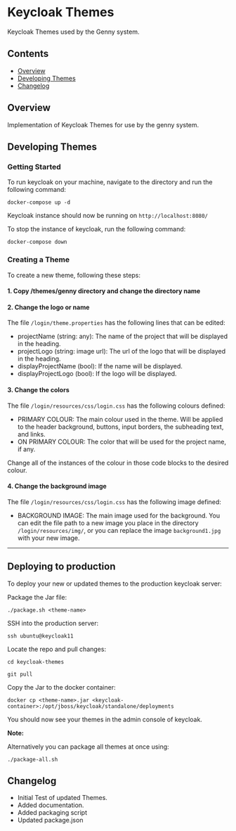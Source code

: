# Keycloak Themes

Keycloak Themes used by the Genny system.

## Contents

- [Overview](#Overview)
- [Developing Themes](#Developing-Themes)
- [Changelog](#Changelog)

## Overview

Implementation of Keycloak Themes for use by the genny system.

## Developing Themes

### Getting Started

To run keycloak on your machine, navigate to the directory and run the following command:

`docker-compose up -d`

Keycloak instance should now be running on `http://localhost:8080/`

To stop the instance of keycloak, run the following command:

`docker-compose down`

### Creating a Theme

To create a new theme, following these steps:

#### 1. Copy /themes/genny directory and change the directory name

#### 2. Change the logo or name

The file `/login/theme.properties` has the following lines that can be edited:

- projectName (string: any): The name of the project that will be displayed in the heading.
- projectLogo (string: image url): The url of the logo that will be displayed in the heading.
- displayProjectName (bool): If the name will be displayed.
- displayProjectLogo (bool): If the logo will be displayed.

#### 3. Change the colors

The file `/login/resources/css/login.css` has the following colours defined:

- PRIMARY COLOUR: The main colour used in the theme. Will be applied to the header background, buttons, input borders, the subheading text, and links.
- ON PRIMARY COLOUR: The color that will be used for the project name, if any.

Change all of the instances of the colour in those code blocks to the desired colour.

#### 4. Change the background image

The file `/login/resources/css/login.css` has the following image defined:

- BACKGROUND IMAGE: The main image used for the background. You can edit the file path to a new image you place in the directory `/login/resources/img/`, or you can replace the image `background1.jpg` with your new image.

---

## Deploying to production

To deploy your new or updated themes to the production keycloak server:

Package the Jar file:

`./package.sh <theme-name>`

SSH into the production server:

`ssh ubuntu@keycloak11`

Locate the repo and pull changes:

`cd keycloak-themes`

`git pull`

Copy the Jar to the docker container:

`docker cp <theme-name>.jar <keycloak-container>:/opt/jboss/keycloak/standalone/deployments`

You should now see your themes in the admin console of keycloak.

**Note:**

Alternatively you can package all themes at once using:

`./package-all.sh`

## Changelog

- Initial Test of updated Themes.
- Added documentation.
- Added packaging script
- Updated package.json
